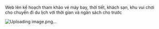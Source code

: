 Web lên kế hoạch tham khảo vé máy bay, thời tiết, khách sạn, khu vui chơi cho chuyến đi du lịch với thời gian và ngân sách cho trước

![Uploading image.png…]()
